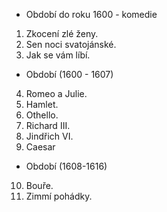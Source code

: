 - Období do roku 1600 - komedie
1. Zkocení zlé ženy.
2. Sen noci svatojánské.
3. Jak se vám líbí.
- Období (1600 - 1607)
4. Romeo a Julie.
5. Hamlet.
6. Othello.
7. Richard III.
8. Jindřich VI.
9. Caesar
- Období (1608-1616)
10. Bouře.
11. Zimmí pohádky.